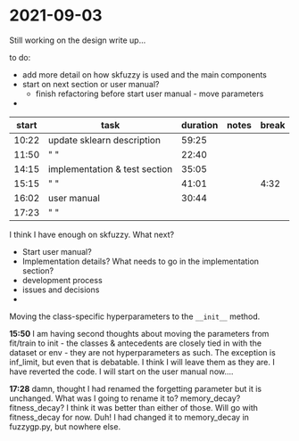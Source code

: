 # 2021-09-03

Still working on the design write up...  

to do:
- add more detail on how skfuzzy is used and the main components
- start on next section or user manual?
    - finish refactoring before start user manual - move parameters
- 


| start | task                          | duration | notes | break |
| ----- | ----------------------------- | -------- | ----- | ----- |
| 10:22 | update sklearn description    | 59:25    |       |       |
| 11:50 | " "                           | 22:40    |       |       |
| 14:15 | implementation & test section | 35:05    |       |       |
| 15:15 | " "                           | 41:01    |       | 4:32  |
| 16:02 | user manual                   | 30:44    |       |       |
| 17:23 | " "                           |          |       |       |

I think I have enough on skfuzzy.  What next?
- Start user manual?
- Implementation details?
What needs to go in the implementation section?  
- development process
- issues and decisions
- 

Moving the class-specific hyperparameters to the `__init__` method.

**15:50** I am having second thoughts about moving the parameters from fit/train to init - the classes & antecedents are closely tied in with the dataset or env - they are not hyperparameters as such.  The exception is inf_limit, but even that is debatable.    I think I will leave them as they are.
I have reverted the code.  I will start on the user manual now....

**17:28** damn, thought I had renamed the forgetting parameter but it is unchanged.  What was I going to rename it to?  memory_decay? fitness_decay?  I think it was better than either of those.  Will go with fitness_decay for now.
Duh!  I had changed it to memory_decay in fuzzygp.py, but nowhere else.





